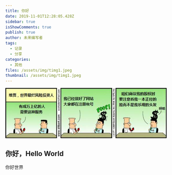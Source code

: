 ```yaml
---
title: 你好
date: 2019-11-01T12:28:05.428Z
sidebar: true
isShowComments: true
publish: true
author: 未来编写者
tags:
  - 记录
  - 分享
categories:
  - 其他
files: /assets/img/timg1.jpeg
thumbnail: /assets/img/timg1.jpeg
---
```

![pric](/assets/img/timg1.jpeg "pic title")

## 你好，Hello World

你好世界
